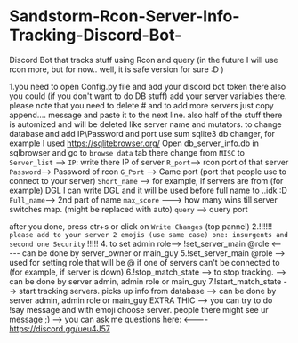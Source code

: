 # Sandstorm-Rcon-Server-Info-Tracking-Discord-Bot-
Discord Bot that tracks stuff using Rcon and query (in the future I will use rcon more, but for now.. well, it is safe version for sure :D )

1.you need to open Config.py file and add your discord bot token there also you could (if you don't want to do DB stuff) add your server variables there. please note that you need to delete # and to add more servers just copy append.... message and paste it to the next line. also half of the stuff there is automized and will be deleted like server name and mutators. to change database and add IP\Password and port use sum sqlite3 db changer, for example I used https://sqlitebrowser.org/ 
Open db_server_info.db in sqlbrowser and go to `browse data` tab there change from `MISC` to `Server_list` --> `IP`: write there IP of server
`R_port`--> rcon port of that server
`Password`--> Password of rcon
`G_Port` --> Game port (port that people use to connect to your server)
`Short_name` --> for example, if servers are from (for example) DGL I can write DGL and it will be used before full name to ..idk :D
`Full_name`--> 2nd part of name
`max_score` ---> how many wins till server switches map. (might be replaced with auto)
`query` --> query port

after you done, press ctr+s or click on `Write Changes` (top pannel)
2.!!!!!! `please add to your server 2 emojis (use same case) one: insurgents and second one Security` !!!!!
4. to set admin role--> !set_server_main @role    <----- can be done by server_owner or main_guy
5.!set_server_main @role --> used for setting role that will be @ if one of servers can't be connected to (for example, if server is down)
6.!stop_match_state --> to stop tracking. --> can be done by server admin, admin role or main_guy
7.!start_match_state --> start tracking servers. picks up info from database   --> can be done by server admin, admin role or main_guy
EXTRA THIC --> you can try to do !say message and with emoji choose server. people there might see ur message ;)
--> you can ask me questions here: <---- https://discord.gg/ueu4J57
